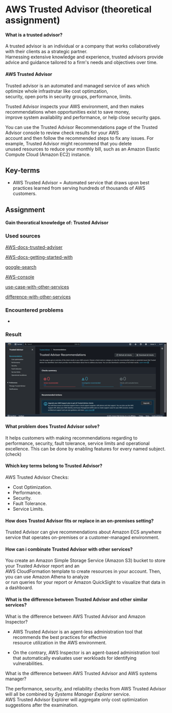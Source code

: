 # AWS Trusted Advisor (theoretical assignment)  
#### What is a trusted advisor?  
A trusted advisor is an individual or a company that works collaboratively with their clients as a strategic partner.   
Harnessing extensive knowledge and experience, trusted advisors provide advice and guidance tailored to a firm's needs and objectives over time.    

#### AWS Trusted Advisor
Trusted advisor is an automated and managed service of aws which optimize whole infrastrutar like cost optimzation,    
security, open ports in security groups, performance, limits.  

Trusted Advisor inspects your AWS environment, and then makes recommendations when opportunities exist to save money,   
improve system availability and performance, or help close security gaps.   

You can use the Trusted Advisor Recommendations page of the Trusted Advisor console to review check results for your AWS   
account and then follow the recommended steps to fix any issues. For example, Trusted Advisor might recommend that you delete   
unused resources to reduce your monthly bill, such as an Amazon Elastic Compute Cloud (Amazon EC2) instance.  

## Key-terms  
* AWS Trusted Advisor = Automated service that draws upon best practices learned from serving hundreds of thousands of AWS customers.

## Assignment  
#### Gain theoratical knowledge of: Trusted Advisor    

### Used sources  
[AWS-docs-trusted-adviser](https://docs.aws.amazon.com/awssupport/latest/user/trusted-advisor.html) 

[AWS-docs-getting-started-with](https://docs.aws.amazon.com/awssupport/latest/user/get-started-with-aws-trusted-advisor.html#view-check-categories)  

[google-search](https://www.google.com/search?client=firefox-b-d&q=is+trusted+advisor+a+software+program)  

[AWS-console](https://us-east-1.console.aws.amazon.com/trustedadvisor/home?region=eu-central-1#/dashboard)    

[use-case-with-other-services](https://docs.aws.amazon.com/awssupport/latest/user/use-other-aws-services-with-trusted-advisor-reports.html)  

[difference-with-other-services](https://www.google.com/search?client=firefox-b-d&q=with+what+other+aws+services+can+you+compare+trusted+advisor)  

### Encountered problems  
-  

### Result  
![trusted-advisor](../00_includes/AWS-03/AWS-5.0-trusted-advisor.png)  

#### What problem does Trusted Advisor solve?   
It helps customers with making recommendations regarding to performance, security, fault tolerance, service limits and operational   
excellence. This can be done by enabling features for every named subject. (check)  

#### Which key terms belong to Trusted Advisor?   
AWS Trusted Advisor Checks:  
* Cost Optimization.  
* Performance.  
* Security.  
* Fault Tolerance.  
* Service Limits.  

#### How does Trusted Advisor fits or replace in an on-premises setting?  
Trusted Advisor can give recommendations about Amazon ECS anywhere service that operates on-premises or a customer-managed environment.  

#### How can i combinate Trusted Advisor with other services?    
You create an Amazon Simple Storage Service (Amazon S3) bucket to store your Trusted Advisor report and an   
AWS CloudFormation template to create resources in your account. Then, you can use Amazon Athena to analyze   
or run queries for your report or Amazon QuickSight to visualize that data in a dashboard.  

#### What is the difference between Trusted Advisor and other similar services?   
What is the difference between AWS Trusted Advisor and Amazon Inspector?

* AWS Trusted Advisor is an agent-less administration tool that recommends the best practices for effective     
resource utilization in the AWS environment.   

* On the contrary, AWS Inspector is an agent-based administration tool   
that automatically evaluates user workloads for identifying vulnerabilities.    

What is the difference between AWS Trusted Advisor and AWS systems manager?

The performance, security, and reliability checks from AWS Trusted Advisor will all be combined by *Systems Manager Explorer* service.   
AWS Trusted Advisor Explorer will aggregate only cost optimization suggestions after the examination.  

